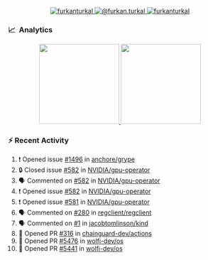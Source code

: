 <p align="center">
  <a href="https://linkedin.com/in/furkanturkal" target="blank">
    <img src="https://img.shields.io/badge/linkedin-%230077B5.svg?&style=for-the-badge&logo=linkedin&logoColor=white" alt="furkanturkal" />
  </a>
  <a href="https://medium.com/@furkan.turkal" target="blank">
    <img src="https://img.shields.io/badge/medium-%2312100E.svg?&style=for-the-badge&logo=medium&logoColor=white" alt="@furkan.turkal" />
  </a>
  <a href="https://twitter.com/furkanturkaI" target="blank">
    <img src="https://img.shields.io/badge/Twitter-1DA1F2?style=for-the-badge&logo=twitter&logoColor=white" alt="furkanturkaI" />
  </a>
</p>

### 📈 &nbsp;Analytics

<p align="center">
  <a href="https://coderstats.net/github/#Dentrax">
    <img height="180em" src="https://github-readme-stats-eight-theta.vercel.app/api?username=Dentrax&show_icons=true&theme=algolia&include_all_commits=true&count_private=true&line_height=26"/>
    <img height="180em" src="https://github-readme-stats-eight-theta.vercel.app/api/top-langs/?username=Dentrax&layout=compact&langs_count=8&theme=algolia&line_height=26"/>
  </a>
</p>

### :zap: Recent Activity

<!--START_SECTION:activity-->
1. ❗ Opened issue [#1496](https://github.com/anchore/grype/issues/1496) in [anchore/grype](https://github.com/anchore/grype)
2. 🔒 Closed issue [#582](https://github.com/NVIDIA/gpu-operator/issues/582) in [NVIDIA/gpu-operator](https://github.com/NVIDIA/gpu-operator)
3. 🗣 Commented on [#582](https://github.com/NVIDIA/gpu-operator/issues/582#issuecomment-1720941039) in [NVIDIA/gpu-operator](https://github.com/NVIDIA/gpu-operator)
4. ❗ Opened issue [#582](https://github.com/NVIDIA/gpu-operator/issues/582) in [NVIDIA/gpu-operator](https://github.com/NVIDIA/gpu-operator)
5. ❗ Opened issue [#581](https://github.com/NVIDIA/gpu-operator/issues/581) in [NVIDIA/gpu-operator](https://github.com/NVIDIA/gpu-operator)
6. 🗣 Commented on [#280](https://github.com/regclient/regclient/issues/280#issuecomment-1718282917) in [regclient/regclient](https://github.com/regclient/regclient)
7. 🗣 Commented on [#1](https://github.com/jacobtomlinson/kind/pull/1#issuecomment-1718179111) in [jacobtomlinson/kind](https://github.com/jacobtomlinson/kind)
8. 💪 Opened PR [#316](https://github.com/chainguard-dev/actions/pull/316) in [chainguard-dev/actions](https://github.com/chainguard-dev/actions)
9. 💪 Opened PR [#5476](https://github.com/wolfi-dev/os/pull/5476) in [wolfi-dev/os](https://github.com/wolfi-dev/os)
10. 💪 Opened PR [#5441](https://github.com/wolfi-dev/os/pull/5441) in [wolfi-dev/os](https://github.com/wolfi-dev/os)
<!--END_SECTION:activity-->

